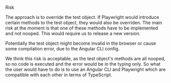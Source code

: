 Risk

The approach is to override the test object. If Playwright would introduce certain methods to the test object, they would also be overriden. The main risk at the moment is that one of these methods have to be implemented and not nooped. This would require us to release a new version.

Potentially the test object might become invalid in the browser or cause some compilation error, due to the Angular CLI config.

We think this risk is acceptable, as the test object's methods are all nooped, so no code is executed and the error would be in the typing only. So what the user would have to do is to use an Angular CLI and Playwright which are compatible with each other in terms of TypeScript.
